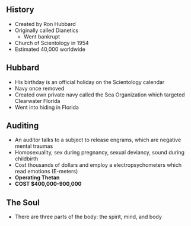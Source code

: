 ## History
- Created by Ron Hubbard
- Originally called Dianetics
	- Went bankrupt
- Church of Scientology in 1954
- Estimated 40,000 worldwide
## Hubbard
- His birthday is an official holiday on the Scientology calendar
- Navy once removed
- Created own private navy called the Sea Organization which targeted Clearwater Florida
- Went into hiding in Florida
## Auditing
- An auditor talks to a subject to release engrams, which are negative mental traumas
- Homosexuality, sex during pregnancy, sexual deviancy, sound during childbirth
- Cost thousands of dollars and employ a electropsychometers which read emotions (E-meters)
- **Operating Thetan** 
- **COST $400,000-900,000**
## The Soul
- There are three parts of the body: the spirit, mind, and body